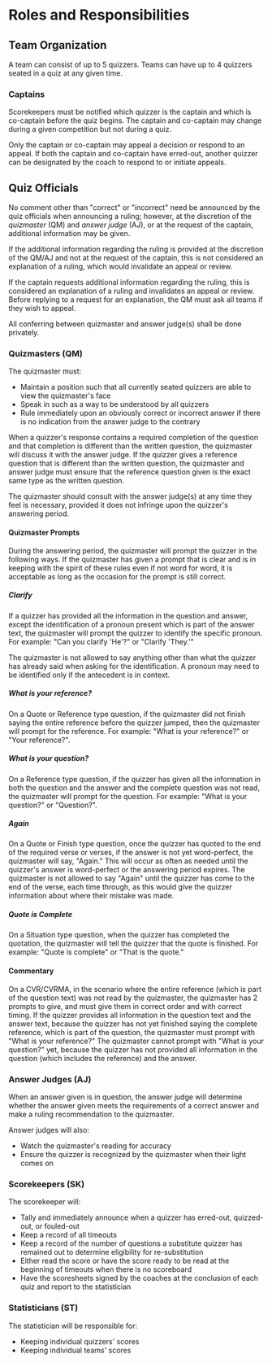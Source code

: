 # Roles and Responsibilities

## Team Organization

A team can consist of up to 5 quizzers. Teams can have up to 4 quizzers seated in a quiz at any given time.

### Captains

Scorekeepers must be notified which quizzer is the captain and which is co-captain before the quiz begins. The captain and co-captain may change during a given competition but not during a quiz.

Only the captain or co-captain may appeal a decision or respond to an appeal. If both the captain and co-captain have erred-out, another quizzer can be designated by the coach to respond to or initiate appeals.

## Quiz Officials

No comment other than "correct" or "incorrect" need be announced by the quiz officials when announcing a ruling; however, at the discretion of the *quizmaster* (QM) and *answer judge* (AJ), or at the request of the captain, additional information may be given.

If the additional information regarding the ruling is provided at the discretion of the QM/AJ and not at the request of the captain, this is not considered an explanation of a ruling, which would invalidate an appeal or review.

If the captain requests additional information regarding the ruling, this is considered an explanation of a ruling and invalidates an appeal or review. Before replying to a request for an explanation, the QM must ask all teams if they wish to appeal.

All conferring between quizmaster and answer judge(s) shall be done privately.

### Quizmasters (QM)

The quizmaster must:

- Maintain a position such that all currently seated quizzers are able to view the quizmaster's face
- Speak in such as a way to be understood by all quizzers
- Rule immediately upon an obviously correct or incorrect answer if there is no indication from the answer judge to the contrary

When a quizzer's response contains a required completion of the question and that completion is different than the written question, the quizmaster will discuss it with the answer judge. If the quizzer gives a reference question that is different than the written question, the quizmaster and answer judge must ensure that the reference question given is the exact same type as the written question.

The quizmaster should consult with the answer judge(s) at any time they feel is necessary, provided it does not infringe upon the quizzer's answering period.

#### Quizmaster Prompts

During the answering period, the quizmaster will prompt the quizzer in the following ways. If the quizmaster has given a prompt that is clear and is in keeping with the spirit of these rules even if not word for word, it is acceptable as long as the occasion for the prompt is still correct.

##### Clarify

If a quizzer has provided all the information in the question and answer, except the identification of a pronoun present which is part of the answer text, the quizmaster will prompt the quizzer to identify the specific pronoun. For example: "Can you clarify 'He'?" or "Clarify 'They.'"

The quizmaster is not allowed to say anything other than what the quizzer has already said when asking for the identification. A pronoun may need to be identified only if the antecedent is in context.

##### What is your reference?

On a Quote or Reference type question, if the quizmaster did not finish saying the entire reference before the quizzer jumped, then the quizmaster will prompt for the reference. For example: "What is your reference?" or "Your reference?".

##### What is your question?

On a Reference type question, if the quizzer has given all the information in both the question and the answer and the complete question was not read, the quizmaster will prompt for the question. For example: "What is your question?" or "Question?".

##### Again

On a Quote or Finish type question, once the quizzer has quoted to the end of the required verse or verses, if the answer is not yet word-perfect, the quizmaster will say, "Again." This will occur as often as needed until the quizzer's answer is word-perfect or the answering period expires. The quizmaster is not allowed to say "Again" until the quizzer has come to the end of the verse, each time through, as this would give the quizzer information about where their mistake was made.

##### Quote is Complete

On a Situation type question, when the quizzer has completed the quotation, the quizmaster will tell the quizzer that the quote is finished. For example: "Quote is complete" or "That is the quote."

#### Commentary

On a CVR/CVRMA, in the scenario where the entire reference (which is part of the question text) was not read by the quizmaster, the quizmaster has 2 prompts to give, and must give them in correct order and with correct timing. If the quizzer provides all information in the question text and the answer text, because the quizzer has not yet finished saying the complete reference, which is part of the question, the quizmaster must prompt with "What is your reference?" The quizmaster cannot prompt with "What is your question?" yet, because the quizzer has not provided all information in the question (which includes the reference) and the answer.

### Answer Judges (AJ)

When an answer given is in question, the answer judge will determine whether the answer given meets the requirements of a correct answer and make a ruling recommendation to the quizmaster.

Answer judges will also:

- Watch the quizmaster's reading for accuracy
- Ensure the quizzer is recognized by the quizmaster when their light comes on

### Scorekeepers (SK)

The scorekeeper will:

- Tally and immediately announce when a quizzer has erred-out, quizzed-out, or fouled-out
- Keep a record of all timeouts
- Keep a record of the number of questions a substitute quizzer has remained out to determine eligibility for re-substitution
- Either read the score or have the score ready to be read at the beginning of timeouts when there is no scoreboard
- Have the scoresheets signed by the coaches at the conclusion of each quiz and report to the statistician

### Statisticians (ST)

The statistician will be responsible for:

- Keeping individual quizzers' scores
- Keeping individual teams' scores
